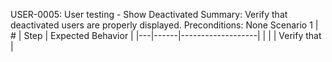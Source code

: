 USER-0005: User testing - Show Deactivated
Summary: Verify that deactivated users are properly displayed.
Preconditions: None
Scenario 1
 | \# | Step | Expected Behavior | 
 |---|------|-------------------| 
 |   |      | Verify that       | 
